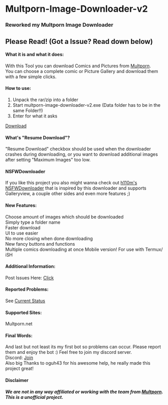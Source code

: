 # Multporn-Image-Downloader-v2  

### Reworked my Multporn Image Downloader  

## Please Read!  (Got a Issue? Read down below)

#### What it is and what it does:
  
With this Tool you can download Comics and Pictures from [Multporn][7].  
You can choose a complete comic or Picture Gallery and download them with a few simple clicks.  
  
#### How to use:
  
1. Unpack the rar/zip into a folder  
2. Start multporn-image-downloader-v2.exe (Data folder has to be in the same Folder!!)
3. Enter for what it asks  
  
[Download][1]  
  
#### What's "Resume Download"?
"Resume Download" checkbox should be used when the downloader crashes during downloading, or you want to download additional images after setting "Maximum Images" too low.

#### NSFWDownloader
If you like this project you also might wanna check out [h110m's NSFWDownloader](https://github.com/h110m/NSFWDownloader) that is inspired by this downloader and supports Galleryview, a couple other sides and even more features ;)

#### New Features:  
  
Choose amount of images which should be downloaded  
Simply type a folder name  
Faster download  
UI to use easier  
No more closing when done downloading  
New fancy buttons and functions  
Multiple comics downloading at once
Mobile version! For use with Termux/ iSH
  
#### Additional Information:
  
Post Issues Here: [Click][4]  
  
#### Reported Problems:  
  
See [Current Status][3]   
  
#### Supported Sites:  
  
Multporn.net
  
  
#### Final Words:  
  
And last but not least its my first bot so problems can occur. Please report them and enjoy the bot :) Feel free to join my discord server.  
Discord: [Join][2]  
Also big Thanks to oguh43 for his awesome help, he really made this project great!
  
#### Disclaimer  
***We are not in any way affiliated or working with the team from [Multporn][7]. This is a unofficial project.***  
  
[1]: https://github.com/Stahlhelm-TV/multporn-image-downloader-v2/releases  
[2]: https://discord.gg/SEqKPDm  
[3]: https://github.com/Stahlhelm-TV/multporn-image-downloader-v2/blob/master/Project%20Status.md   
[4]: https://github.com/Stahlhelm-TV/bug-reports/issues  
[5]: https://github.com/Stahlhelm-TV/multporn-image-downloader-v2/issues/1  
[6]: https://github.com/Stahlhelm-TV/multporn-image-downloader-v2/issues/2  
[7]: https://Multporn.net
[8]: https://github.com/Official-Husko
[9]: https://github.com/oguh43
